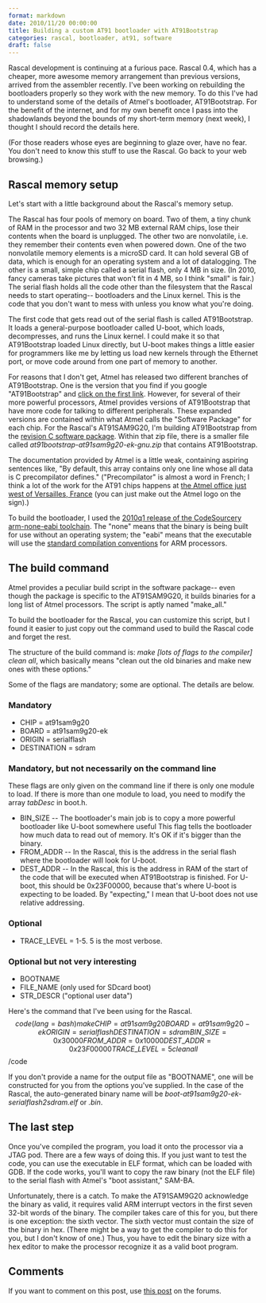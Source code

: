 ```yaml
---
format: markdown
date: 2010/11/20 00:00:00
title: Building a custom AT91 bootloader with AT91Bootstrap
categories: rascal, bootloader, at91, software
draft: false
---
```

Rascal development is continuing at a furious pace. Rascal 0.4, which has a cheaper, more awesome memory arrangement than previous versions, arrived from the assembler recently. I've been working on rebuilding the bootloaders properly so they work with the new memory. To do this I've had to understand some of the details of Atmel's bootloader, AT91Bootstrap. For the benefit of the internet, and for my own benefit once I pass into the shadowlands beyond the bounds of my short-term memory (next week), I thought I should record the details here.

(For those readers whose eyes are beginning to glaze over, have no fear. You don't need to know this stuff to use the Rascal. Go back to your web browsing.)

## Rascal memory setup ##

Let's start with a little background about the Rascal's memory setup.

The Rascal has four pools of memory on board. Two of them, a tiny chunk of RAM in the processor and two 32 MB external RAM chips, lose their contents when the board is unplugged. The other two are nonvolatile, i.e. they remember their contents even when powered down. One of the two nonvolatile memory elements is a microSD card. It can hold several GB of data, which is enough for an operating system and a lot of datalogging. The other is a small, simple chip called a serial flash, only 4 MB in size. (In 2010, fancy cameras take pictures that won't fit in 4 MB, so I think "small" is fair.) The serial flash holds all the code other than the filesystem that the Rascal needs to start operating-- bootloaders and the Linux kernel. This is the code that you don't want to mess with unless you know what you're doing.

The first code that gets read out of the serial flash is called AT91Bootstrap. It loads a general-purpose bootloader called U-boot, which loads, decompresses, and runs the Linux kernel. I could make it so that AT91Bootstrap loaded Linux directly, but U-boot makes things a little easier for programmers like me by letting us load new kernels through the Ethernet port, or move code around from one part of memory to another.

For reasons that I don't get, Atmel has released two different branches of AT91Bootstrap. One is the version that you find if you google "AT91Bootstrap" and [click on the first link][1]. However, for several of their more powerful processors, Atmel provides versions of AT91Bootstrap that have more code for talking to different peripherals. These expanded versions are contained within what Atmel calls the "Software Package" for each chip. For the Rascal's AT91SAM9G20, I'm building AT91Bootstrap from the [revision C software package][2]. Within that zip file, there is a smaller file called _at91bootstrap-at91sam9g20-ek-gnu.zip_ that contains AT91Bootstrap.

The documentation provided by Atmel is a little weak, containing aspiring sentences like, "By default, this array contains only one line whose all data is C precompilator defines." ("Precompilator" is almost a word in French; I think a lot of the work for the AT91 chips happens at [the Atmel office just west of Versailles, France][3] (you can just make out the Atmel logo on the sign).)

To build the bootloader, I used the [2010q1 release of the CodeSourcery arm-none-eabi toolchain][4]. The "none" means that the binary is being built for use without an operating system; the "eabi" means that the executable will use the [standard compilation conventions][5] for ARM processors.

## The build command ##

Atmel provides a peculiar build script in the software package-- even though the package is specific to the AT91SAM9G20, it builds binaries for a long list of Atmel processors. The script is aptly named "make\_all."

To build the bootloader for the Rascal, you can customize this script, but I found it easier to just copy out the command used to build the Rascal code and forget the rest.

The structure of the build command is: *make \[lots of flags to the compiler\] clean all*, which basically means "clean out the old binaries and make new ones with these options."

Some of the flags are mandatory; some are optional. The details are below.

### Mandatory ###
 * CHIP = at91sam9g20
 * BOARD = at91sam9g20-ek
 * ORIGIN = serialflash
 * DESTINATION = sdram

### Mandatory, but not necessarily on the command line ###
These flags are only given on the command line if there is only one module to load. If there is more than one module to load, you need to modify the array _tabDesc_ in boot.h.

 * BIN_SIZE -- The bootloader's main job is to copy a more powerful bootloader like U-boot somewhere useful This flag tells the bootloader how much data to read out of memory. It's OK if it's bigger than the binary.
 * FROM_ADDR -- In the Rascal, this is the address in the serial flash where the bootloader will look for U-boot.
 * DEST_ADDR -- In the Rascal, this is the address in RAM of the start of the code that will be executed when AT91Bootstrap is finished. For U-boot, this should be 0x23F00000, because that's where U-boot is expecting to be loaded. By "expecting," I mean that U-boot does not use relative addressing.

### Optional ###
 * TRACE_LEVEL = 1-5. 5 is the most verbose.

### Optional but not very interesting ###
 * BOOTNAME
 * FILE_NAME (only used for SDcard boot)
 * STR_DESCR ("optional user data")

Here's the command that I've been using for the Rascal.
$$code(lang=bash)
make CHIP=at91sam9g20   BOARD=at91sam9g20-ek   ORIGIN=serialflash   DESTINATION=sdram
BIN\_SIZE=0x30000   FROM\_ADDR=0x10000   DEST\_ADDR=0x23F00000 TRACE\_LEVEL=5 clean all
$$/code

If you don't provide a name for the output file as "BOOTNAME", one will be constructed for you from the options you've supplied. In the case of the Rascal, the auto-generated binary name will be *boot-at91sam9g20-ek-serialflash2sdram.elf* or *.bin*.

## The last step ##

Once you've compiled the program, you load it onto the processor via a JTAG pod. There are a few ways of doing this. If you just want to test the code, you can use the executable in ELF format, which can be loaded with GDB. If the code works, you'll want to copy the raw binary (not the ELF file) to the serial flash with Atmel's "boot assistant," SAM-BA.

Unfortunately, there is a catch. To make the AT91SAM9G20 acknowledge the binary as valid, it requires valid ARM interrupt vectors in the first seven 32-bit words of the binary. The compiler takes care of this for you, but there is one exception: the sixth vector. The sixth vector must contain the size of the binary in hex. (There might be a way to get the compiler to do this for you, but I don't know of one.) Thus, you have to edit the binary size with a hex editor to make the processor recognize it as a valid boot program.

## Comments ##
If you want to comment on this post, use [this post][6] on the forums.

[1]: http://www.google.com/search?q=at91bootstrap&btnI
[2]: http://www.atmel.com/dyn/resources/prod_documents/at91sam9g20-revC-ek-softpack-1.8.zip
[3]: http://maps.google.com/maps?f=q&source=s_q&hl=en&geocode=&q=Atmel+Europe,+Montigny-le-Bretonneux,+France&sll=48.79239,2.037964&sspn=0.59349,1.83609&ie=UTF8&hq=Atmel+Europe,&hnear=Montigny-le-Bretonneux,+Yvelines,+Ile-de-France,+France&ll=48.792164,2.035904&spn=0.074187,0.229511&t=h&z=13&layer=c&cbll=48.792243,2.035943&panoid=1V_zVDQapbFPad8XBsE4Sw&cbp=12,126.27,,1,8.4
[4]: http://www.codesourcery.com/sgpp/lite/arm/portal/release1294
[5]: http://en.wikipedia.org/wiki/Application_binary_interface
[6]: /forum/viewtopic.php?f=7&t=15

